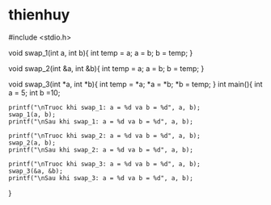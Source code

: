 # thienhuy
#include <stdio.h>

void swap_1(int a, int b){
	int temp = a;
	a = b;
	b = temp;
}

void swap_2(int &a, int &b){
	int temp = a;
	a = b;
	b = temp;
}

void swap_3(int *a, int *b){
	int temp = *a;
	*a = *b;
	*b = temp;
}
int main(){
	int a = 5;
	int b =10;

	printf("\nTruoc khi swap_1: a = %d va b = %d", a, b);
	swap_1(a, b);
	printf("\nSau khi swap_1: a = %d va b = %d", a, b);

	printf("\nTruoc khi swap_2: a = %d va b = %d", a, b);
	swap_2(a, b);
	printf("\nSau khi swap_2: a = %d va b = %d", a, b);
	
	printf("\nTruoc khi swap_3: a = %d va b = %d", a, b);
	swap_3(&a, &b);
	printf("\nSau khi swap_3: a = %d va b = %d", a, b);
	
}



    
